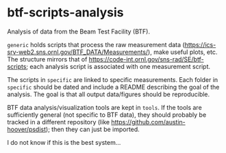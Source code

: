 # btf-scripts-analysis
Analysis of data from the Beam Test Facility (BTF).

`generic` holds scripts that process the raw measurement data (https://ics-srv-web2.sns.ornl.gov/BTF_DATA/Measurements/), make useful plots, etc. The structure mirrors that of https://code-int.ornl.gov/sns-rad/SE/btf-scripts; each analysis script is associated with one measurement script.

The scripts in `specific` are linked to specific measurements. Each folder in `specific` should be dated and include a README describing the goal of the analysis. The goal is that all output data/figures should be reproducible.

BTF data analysis/visualization tools are kept in `tools`. If the tools are sufficiently general (not specific to BTF data), they should probably be tracked in a different repository (like https://github.com/austin-hoover/psdist); then they can just be imported.

I do not know if this is the best system...